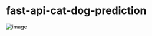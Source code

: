 # fast-api-cat-dog-prediction
![image](https://cdn.discordapp.com/attachments/890559786922426409/890734800103698482/unknown.png)
